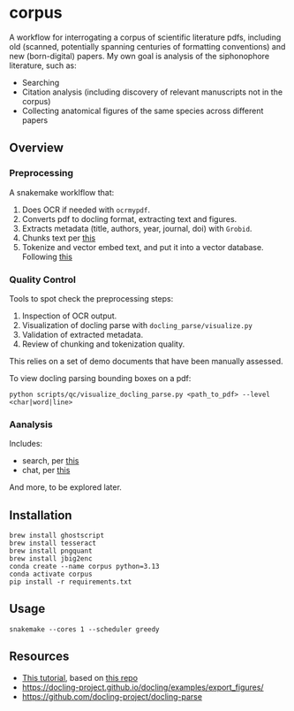 # corpus

A workflow for interrogating a corpus of scientific literature pdfs, including old (scanned, potentially spanning centuries of formatting conventions) and new (born-digital) papers. My own goal is analysis of the siphonophore literature, such as:

- Searching
- Citation analysis (including discovery of relevant manuscripts not in the corpus)
- Collecting anatomical figures of the same species across different papers

## Overview

### Preprocessing

A snakemake worklflow that:

1. Does OCR if needed with `ocrmypdf`.
2. Converts pdf to docling format, extracting text and figures.
3. Extracts metadata (title, authors, year, journal, doi) with `Grobid`.
4. Chunks text per [this](https://github.com/daveebbelaar/ai-cookbook/blob/main/knowledge/docling/2-chunking.py)
5. Tokenize and vector embed text, and put it into a vector database. Following [this](https://github.com/daveebbelaar/ai-cookbook/blob/main/knowledge/docling/3-embedding.py)

### Quality Control

Tools to spot check the preprocessing steps:
1. Inspection of OCR output.
2. Visualization of docling parse with `docling_parse/visualize.py`
3. Validation of extracted metadata.
4. Review of chunking and tokenization quality.

This relies on a set of demo documents that have been manually assessed.

To view docling parsing bounding boxes on a pdf:

```
python scripts/qc/visualize_docling_parse.py <path_to_pdf> --level <char|word|line>
```


### Aanalysis

Includes:

- search, per [this](https://github.com/daveebbelaar/ai-cookbook/blob/main/knowledge/docling/4-search.py)
- chat, per [this](https://github.com/daveebbelaar/ai-cookbook/blob/main/knowledge/docling/5-chat.py)

And more, to be explored later.


## Installation

```
brew install ghostscript
brew install tesseract
brew install pngquant
brew install jbig2enc
conda create --name corpus python=3.13
conda activate corpus
pip install -r requirements.txt
```

## Usage

```
snakemake --cores 1 --scheduler greedy

```


## Resources

- [This tutorial](https://youtu.be/9lBTS5dM27c?si=d8cS4wbY6eGXaHH1), based on [this repo](https://github.com/daveebbelaar/ai-cookbook/tree/main/knowledge/docling)
- https://docling-project.github.io/docling/examples/export_figures/
- https://github.com/docling-project/docling-parse